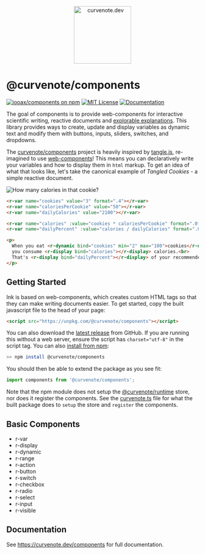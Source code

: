 <p align="center"><a href="https://curvenote.dev"><img src="https://curvenote.dev/images/logo.png" alt="curvenote.dev" width="150"></a></p>

# @curvenote/components

[![iooax/components on npm](https://img.shields.io/npm/v/@curvenote/components.svg)](https://www.npmjs.com/package/@curvenote/components)
[![MIT License](https://img.shields.io/badge/license-MIT-blue.svg)](https://github.com/curvenote/components/blob/master/LICENSE)
[![Documentation](https://img.shields.io/badge/curvenote.dev-Docs-green)](https://curvenote.dev)

The goal of components is to provide web-components for interactive scientific writing, reactive documents and [explorable explanations](https://explorabl.es). This library provides ways to create, update and display variables as dynamic text and modify them with buttons, inputs, sliders, switches, and dropdowns.

The [curvenote/components](https://curvenote.dev) project is heavily inspired by [tangle.js](http://worrydream.com/Tangle/guide.html), re-imagined to use [web-components](https://www.webcomponents.org/)!
This means you can declaratively write your variables and how to display them in `html` markup.
To get an idea of what that looks like, let's take the canonical example of *Tangled Cookies* - a simple reactive document.

![How many calories in that cookie?](images/tangle.gif)

```html
<r-var name="cookies" value="3" format=".4"></r-var>
<r-var name="caloriesPerCookie" value="50"></r-var>
<r-var name="dailyCalories" value="2100"></r-var>

<r-var name="calories" :value="cookies * caloriesPerCookie" format=".0f"></r-var>
<r-var name="dailyPercent" :value="calories / dailyCalories" format=".0%"></r-var>

<p>
  When you eat <r-dynamic bind="cookies" min="2" max="100">cookies</r-dynamic>,
  you consume <r-display bind="calories"></r-display> calories.<br>
  That's <r-display bind="dailyPercent"></r-display> of your recommended daily calories.
</p>
```

## Getting Started

Ink is based on web-components, which creates custom HTML tags so that they can make writing documents easier.
To get started, copy the built javascript file to the head of your page:

```html
<script src="https://unpkg.com/@curvenote/components"></script>
```

You can also download the [latest release](https://github.com/curvenote/components/releases) from GitHub. If you are running this without a web server, ensure the script has `charset="utf-8"` in the script tag. You can also [install from npm](https://www.npmjs.com/package/@curvenote/components):

```bash
>> npm install @curvenote/components
```

You should then be able to extend the package as you see fit:

```javascript
import components from '@curvenote/components';
```

Note that the npm module does not setup the [@curvenote/runtime](https://github.com/curvenote/runtime) store, nor does it register the components. See the [curvenote.ts](/curvenote.ts) file for what the built package does to `setup` the store and `register` the components.

## Basic Components

* r-var
* r-display
* r-dynamic
* r-range
* r-action
* r-button
* r-switch
* r-checkbox
* r-radio
* r-select
* r-input
* r-visible

## Documentation

See https://curvenote.dev/components for full documentation.
